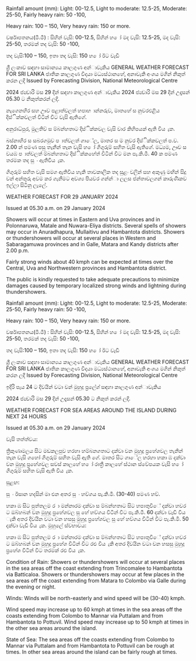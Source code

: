 Rainfall amount (mm): Light: 00-12.5, Light to moderate: 12.5-25, Moderate: 25-50, Fairly heavy rain: 50 -100,

Heavy rain: 100 – 150, Very heavy rain: 150 or more.

වර්ෂාපතනය(මි.මී) : සිහින් වැසි: 00-12.5, සිහින් හ ෝ මද වැසි: 12.5-25, මද වැසි: 25-50, තරමක් තද වැසි: 50 -100,

තද වැසි:100 – 150, ඉතා තද වැසි: 150 හ ෝ ඊට වැඩි

ශ්‍රී ලංකාව සඳහා සාමාන්‍යය කාලගුණ අන්‍ාවැකිය GENERAL WEATHER FORECAST FOR SRI LANKA ජාතික කාලගුණ විදයා මධ්‍යස්ථානහේ, අනාවැකි අංශය මගින් නිකුත් කරන ලදි Issued by Forecasting Division, National Meteorological Centre

2024 ජන්‍වාරි මස 29 දින්‍ සඳහා කාලගුණ අන්‍ාවැකිය 2024 ජන්‍වාරි මස 29 දින්‍ උදෑසන්‍ 05.30 ට නිකුත්කරන්‍ ලදි.

නැගෙනහිර සහ ඌව පළාත්වලත් හපාහ ාන්නරුව, මාතහේ ස නුවරඑළිය දිස්ික්කවලත් විටින් විට වැසි ඇතිගේ.

අනුරාධ්‍පුර, මුලතිව් ස ම්බන්හතාට දිස්ික්කවල වැසි වාර කිහිපයක් ඇති විය ැක.

බස්නාහිර ස සබරගමුව ප ාත්වලත් ගාේල, මාතර ස ම නුවර දිස්ික්කවලත් ප.ව. 2.00 න් පමණ පසු තැනින් තැන වැසි හ ෝ ගිගුරුම් සහිත වැසි ඇතිගේ. මධ්‍යම, ඌව ස වයඹ ප ාත්වලත් ම්බන්හතාට දිස්ික්කහේත් විටින් විට මන පැ.කි.මී. 40 ක පමණ තරමක තද සු ං ඇතිවිය ැක.

ගිගුරුම් සහිත වැසි සමග ඇතිවිය හැකි තාවකාලික තද සුළං වලින් සහ අකුණු මඟින් සිදු වන්‍ අන්‍තුරු අවම කර ගැනීමට අවශ්‍ය පියවර ගන්න්‍ා ලලස ජන්‍තාවලගන් කාරුණිකව ඉල්ලා සිටිනු ලැලේ.

WEATHER FORECAST FOR 29 JANUARY 2024

Issued at 05.30 a.m. on 29 January 2024

Showers will occur at times in Eastern and Uva provinces and in Polonnaruwa, Matale and Nuwara-Eliya districts. Several spells of showers may occur in Anuradhapura, Mullaitivu and Hambantota districts. Showers or thundershowers will occur at several places in Western and Sabaragamuwa provinces and in Galle, Matara and Kandy districts after 2.00 p.m.

Fairly strong winds about 40 kmph can be expected at times over the Central, Uva and Northwestern provinces and Hambantota district.

The public is kindly requested to take adequate precautions to minimize damages caused by temporary localized strong winds and lightning during thundershowers.

Rainfall amount (mm): Light: 00-12.5, Light to moderate: 12.5-25, Moderate: 25-50, Fairly heavy rain: 50 -100,

Heavy rain: 100 – 150, Very heavy rain: 150 or more.

වර්ෂාපතනය(මි.මී) : සිහින් වැසි: 00-12.5, සිහින් හ ෝ මද වැසි: 12.5-25, මද වැසි: 25-50, තරමක් තද වැසි: 50 -100,

තද වැසි:100 – 150, ඉතා තද වැසි: 150 හ ෝ ඊට වැඩි

ශ්‍රී ලංකාව සඳහා සාමාන්‍යය කාලගුණ අන්‍ාවැකිය GENERAL WEATHER FORECAST FOR SRI LANKA ජාතික කාලගුණ විදයා මධ්‍යස්ථානහේ, අනාවැකි අංශය මගින් නිකුත් කරන ලදි Issued by Forecasting Division, National Meteorological Centre

ඉදිරි පැය 24 ට දිවයින්‍ වටා වන්‍ මුහුදු ප්‍රලේශ්‍ සඳහා කාලගුණ අන්‍ාවැකිය

2024 ජන්‍වාරි මස 29 දින්‍ උදෑසන්‍ 05.30 ට නිකුත් කරන්‍ ලදි.

WEATHER FORECAST FOR SEA AREAS AROUND THE ISLAND DURING NEXT 24 HOURS

Issued at 05.30 a.m. on 29 January 2024

වැසි තත්ත්වය:

ත්‍රිකුණාමලය සිට මඩකලපුව හරහා හම්බනගතාට දක්වා වන මුහුදු ප්‍රහේශවල තැනින් තැන වැසි ගහෝ ගිගුරුම් සහිත වැසි ඇති ගේ. මාතර සිට ගාේල හරහා හකා ඹ දක්වා වන මුහුදු ප්‍රහේශවල සවස් කාලහේ හ ෝ රාත්‍රී කාලහේ ස්ථාන ස්වේපයක වැසි හ ෝ ගිගුරුම් සහිත වැසි ඇති විය ැක.

සුළඟ:

සු ං ඊසාන හදසින් මා එන අතර සු ං හව්ගය පැ.කි.මී. (30-40) පමණ හව්.

හකා ඹ සිට පුත්තලම ර ා මන්නාරම දක්වා ස ම්බන්හතාට සිට හපාතුවිේ දක්වා හවර ට ඔබ්හබන් වන මුහුදු ප්‍රහේශවල සු හේ හව්ගය විටින් විට පැ.කි.මී. 60 දක්වා වැඩි විය ැකි අතර දිවයින වටා වන හසසු මුහුදු ප්‍රහේශවල සු හේ හව්ගය විටින් විට පැ.කි.මී. 50 දක්වා වැඩි විය ැක. මුහුලේ ස්වභාවය:

හකා ඹ සිට පුත්තලම ර ා මන්නාරම දක්වා ස ම්බන්හතාට සිට හපාතුවිේ දක්වා හවර ට ඔබ්හබන් වන මුහුදු ප්‍රහේශ විටින් විට රළු විය ැකි අතර දිවයින වටා වන හසසු මුහුදු ප්‍රහේශ විටින් විට තරමක් රළු විය ැක.

Condition of Rain: Showers or thundershowers will occur at several places in the sea areas off the coast extending from Trincomalee to Hambantota via Batticaloa. Showers or thundershowers may occur at few places in the sea areas off the coast extending from Matara to Colombo via Galle during the evening or night.

Winds: Winds will be north-easterly and wind speed will be (30-40) kmph.

Wind speed may increase up to 60 kmph at times in the sea areas off the coasts extending from Colombo to Mannar via Puttalam and from Hambantota to Pottuvil. Wind speed may increase up to 50 kmph at times in the other sea areas around the island.

State of Sea: The sea areas off the coasts extending from Colombo to Mannar via Puttalam and from Hambantota to Pottuvil can be rough at times. In other sea areas around the island can be fairly rough at times.